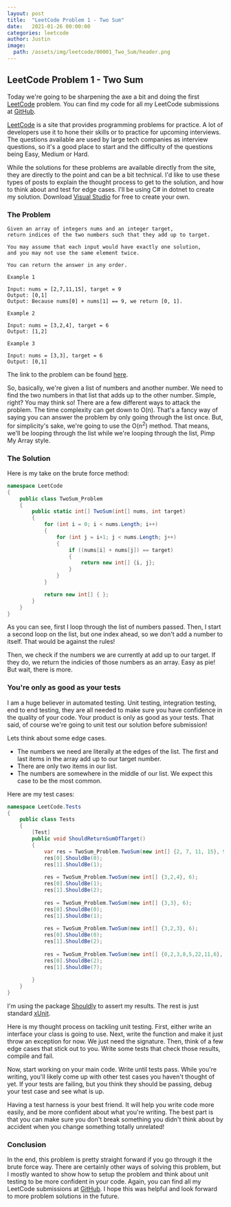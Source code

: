 ```yaml
---
layout: post
title:  "LeetCode Problem 1 - Two Sum"
date:   2021-01-26 00:00:00
categories: leetcode
author: Justin
image: 
  path: /assets/img/leetcode/00001_Two_Sum/header.png
---
```


## LeetCode Problem 1 - Two Sum

Today we're going to be sharpening the axe a bit and doing the first [LeetCode](https://leetcode.com/problems/two-sum/) problem. You can find my code for all my LeetCode submissions at [GitHub](https://github.com/jbasinger/LeetCode).

[LeetCode](https://leetcode.com/) is a site that provides programming problems for practice. A lot of developers use it to hone their skills or to practice for upcoming interviews.
The questions available are used by large tech companies as interview questions, so it's a good place to start and the difficulty of the questions being Easy, Medium or Hard.

While the solutions for these problems are available directly from the site, they are directly to the point and can be a bit technical. I'd like to use these types of posts
to explain the thought process to get to the solution, and how to think about and test for edge cases. I'll be using C# in dotnet to create my solution.
Download [Visual Studio](https://visualstudio.microsoft.com/vs/community/) for free to create your own.

### The Problem

```
Given an array of integers nums and an integer target, 
return indices of the two numbers such that they add up to target.

You may assume that each input would have exactly one solution, 
and you may not use the same element twice.

You can return the answer in any order.

Example 1

Input: nums = [2,7,11,15], target = 9
Output: [0,1]
Output: Because nums[0] + nums[1] == 9, we return [0, 1].

Example 2

Input: nums = [3,2,4], target = 6
Output: [1,2]

Example 3

Input: nums = [3,3], target = 6
Output: [0,1]

```

The link to the problem can be found [here](https://leetcode.com/problems/two-sum/). 

So, basically, we're given a list of numbers and another number. We need to find the two numbers in that list that adds up to the other number.
Simple, right? You may think so! There are a few different ways to attack the problem. The time complexity can get down to O(n). That's a fancy way
of saying you can answer the problem by only going through the list once. But, for simplicity's sake, we're going to use the O(n<sup>2</sup>) method.
That means, we'll be looping through the list while we're looping through the list, Pimp My Array style.

### The Solution

Here is my take on the brute force method:

```csharp
namespace LeetCode
{
    public class TwoSum_Problem
    {
        public static int[] TwoSum(int[] nums, int target)
        {
            for (int i = 0; i < nums.Length; i++)
            {
                for (int j = i+1; j < nums.Length; j++)
                {
                    if ((nums[i] + nums[j]) == target)
                    {
                        return new int[] {i, j};
                    }
                }
            }

            return new int[] { };
        }
    }
}
```

As you can see, first I loop through the list of numbers passed. Then, I start a second loop on the list, but one index ahead, so we don't add a number to itself.
That would be against the rules! 

Then, we check if the numbers we are currently at add up to our target. If they do, we return the indicies of those numbers as an array.
Easy as pie! But wait, there is more.

### You're only as good as your tests

I am a huge believer in automated testing. Unit testing, integration testing, end to end testing, they are all needed to make sure you have confidence in
the quality of your code. Your product is only as good as your tests. That said, of course we're going to unit test our solution before submission!

Lets think about some edge cases.

- The numbers we need are literally at the edges of the list. The first and last items in the array add up to our target number.
- There are only two items in our list.
- The numbers are somewhere in the middle of our list. We expect this case to be the most common.

Here are my test cases:

```csharp
namespace LeetCode.Tests
{
    public class Tests
    {
        [Test]
        public void ShouldReturnSumOfTarget()
        {
            var res = TwoSum_Problem.TwoSum(new int[] {2, 7, 11, 15}, 9);
            res[0].ShouldBe(0);
            res[1].ShouldBe(1);
            
            res = TwoSum_Problem.TwoSum(new int[] {3,2,4}, 6);
            res[0].ShouldBe(1);
            res[1].ShouldBe(2);
            
            res = TwoSum_Problem.TwoSum(new int[] {3,3}, 6);
            res[0].ShouldBe(0);
            res[1].ShouldBe(1);
            
            res = TwoSum_Problem.TwoSum(new int[] {3,2,3}, 6);
            res[0].ShouldBe(0);
            res[1].ShouldBe(2);
            
            res = TwoSum_Problem.TwoSum(new int[] {0,2,3,8,5,22,11,6}, 9);
            res[0].ShouldBe(2);
            res[1].ShouldBe(7);
            
        }
    }
}
```

I'm using the package [Shouldly](https://www.nuget.org/packages/Shouldly/) to assert my results. The rest is just standard [xUnit](https://xunit.net/).

Here is my thought process on tackling unit testing. First, either write an interface your class is going to use. Next, write the function and make it just throw an exception for now. 
We just need the signature. Then, think of a few edge cases that stick out to you. Write some tests that check those results, compile and fail.

Now, start working on your main code. Write until tests pass. While you're writing, you'll likely come up with other test cases you haven't thought of yet.
If your tests are failing, but you think they should be passing, debug your test case and see what is up.

Having a test harness is your best friend. It will help you write code more easily, and be more confident about what you're writing. 
The best part is that you can make sure you don't break something you didn't think about by accident when you change something totally unrelated!

### Conclusion

In the end, this problem is pretty straight forward if you go through it the brute force way. There are certainly other ways of solving this problem, but I mostly
wanted to show how to setup the problem and think about unit testing to be more confident in your code. Again, you can find all my LeetCode submissions at [GitHub](https://github.com/jbasinger/LeetCode). I hope this was helpful and look forward to more problem solutions in the future.